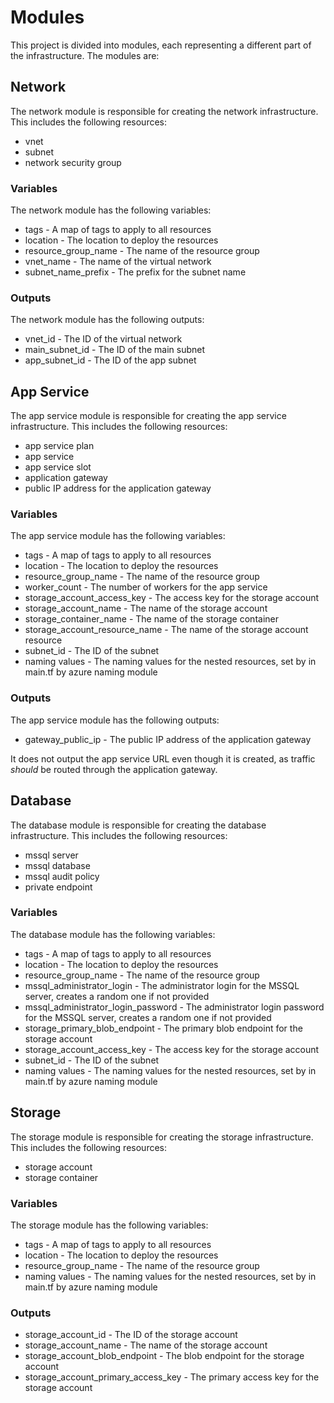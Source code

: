 # Modules

This project is divided into modules, each representing a different part of the infrastructure. The modules are:

## Network

The network module is responsible for creating the network infrastructure. This includes the following resources:

- vnet
- subnet
- network security group

### Variables

The network module has the following variables:

- tags - A map of tags to apply to all resources
- location - The location to deploy the resources
- resource_group_name - The name of the resource group
- vnet_name - The name of the virtual network
- subnet_name_prefix - The prefix for the subnet name

### Outputs

The network module has the following outputs:

- vnet_id - The ID of the virtual network
- main_subnet_id - The ID of the main subnet
- app_subnet_id - The ID of the app subnet

## App Service

The app service module is responsible for creating the app service infrastructure. This includes the following
resources:

- app service plan
- app service
- app service slot
- application gateway
- public IP address for the application gateway

### Variables

The app service module has the following variables:

- tags - A map of tags to apply to all resources
- location - The location to deploy the resources
- resource_group_name - The name of the resource group
- worker_count - The number of workers for the app service
- storage_account_access_key - The access key for the storage account
- storage_account_name - The name of the storage account
- storage_container_name - The name of the storage container
- storage_account_resource_name - The name of the storage account resource
- subnet_id - The ID of the subnet
- naming values - The naming values for the nested resources, set by in main.tf by azure naming module

### Outputs

The app service module has the following outputs:

- gateway_public_ip - The public IP address of the application gateway

It does not output the app service URL even though it is created, as traffic *should* be routed through the application
gateway.

## Database

The database module is responsible for creating the database infrastructure. This includes the following resources:

- mssql server
- mssql database
- mssql audit policy
- private endpoint

### Variables

The database module has the following variables:

- tags - A map of tags to apply to all resources
- location - The location to deploy the resources
- resource_group_name - The name of the resource group
- mssql_administrator_login - The administrator login for the MSSQL server, creates a random one if not provided
- mssql_administrator_login_password - The administrator login password for the MSSQL server, creates a random one if
  not provided
- storage_primary_blob_endpoint - The primary blob endpoint for the storage account
- storage_account_access_key - The access key for the storage account
- subnet_id - The ID of the subnet
- naming values - The naming values for the nested resources, set by in main.tf by azure naming module

## Storage

The storage module is responsible for creating the storage infrastructure. This includes the following resources:

- storage account
- storage container

### Variables

The storage module has the following variables:

- tags - A map of tags to apply to all resources
- location - The location to deploy the resources
- resource_group_name - The name of the resource group
- naming values - The naming values for the nested resources, set by in main.tf by azure naming module

### Outputs

- storage_account_id - The ID of the storage account
- storage_account_name - The name of the storage account
- storage_account_blob_endpoint - The blob endpoint for the storage account
- storage_account_primary_access_key - The primary access key for the storage account
